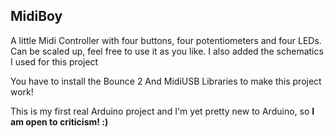 ## MidiBoy

A little Midi Controller with four buttons, four potentiometers and four LEDs. Can be scaled up, feel free to use it as you like.
I also added the schematics I used for this project

You have to install the Bounce 2 And MidiUSB Libraries to make this project work!

This is my first real Arduino project and I'm yet pretty new to Arduino, so **I am open to criticism! :)**
